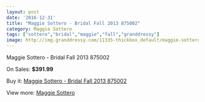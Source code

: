```yaml
---
layout: post
date: '2016-12-31'
title: "Maggie Sottero - Bridal Fall 2013 875002"
category: Maggie Sottero
tags: ["sottero","bridal","maggie","fall","granddressy"]
image: http://img.granddressy.com/11335-thickbox_default/maggie-sottero-bridal-fall-2013-875002.jpg
---
```

Maggie Sottero - Bridal Fall 2013 875002

On Sales: **$391.99**
<a href="https://www.granddressy.com/en/maggie-sottero/10430-maggie-sottero-bridal-fall-2013-875002.html"><amp-img layout="responsive" width="600" height="600" src="//img.granddressy.com/11335-thickbox_default/maggie-sottero-bridal-fall-2013-875002.jpg" alt="Maggie Sottero - Bridal Fall 2013 875002 0" /></a>

Buy it: [Maggie Sottero - Bridal Fall 2013 875002](https://www.granddressy.com/en/maggie-sottero/10430-maggie-sottero-bridal-fall-2013-875002.html "Maggie Sottero - Bridal Fall 2013 875002")

View more: [Maggie Sottero](https://www.granddressy.com/en/13-maggie-sottero "Maggie Sottero")
